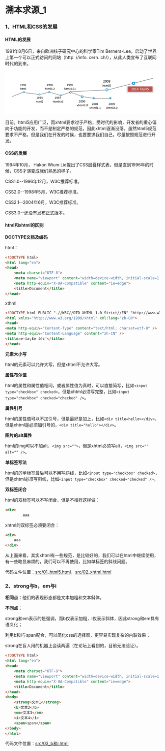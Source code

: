 # 溯本求源_1

### 1、HTML和CSS的发展

#### HTML的发展

1991年8月6日，来自欧洲核子研究中心的科学家Tim Berners-Lee，启动了世界上第一个可以正式访问的网站（http: //info. cern. ch/），从此人类宣布了互联网时代的到来。

![image-20210106091150661](note_image/image-20210106091150661.png)

目前，html5应用广泛，而xhtml要求过于严格，受时代的影响，开发者的重心偏向于功能的开发，而不是制定严格的规范，因此xhtml逐渐没落。虽然html5规范要求不严格，但是我们在开发的时候，也要要求我们自己，尽量按照规范进行开发。

#### CSS的发展

1994年10月， Hakon Wium Lie提出了CSS层叠样式表，但是直到1996年的时候，CSS才演变成我们熟悉的样子。

CSS1.0--1996年12月，W3C推荐标准。

CSS2.0--1998年5月，W3C推荐标准。

CSS2.1--2004年6月，W3C推荐标准。

CSS3.0--还没有发布正式版本。

#### html和xhtml的区别

**DOCTYPE文档及编码**

html：

```html
<!DOCTYPE html>
<html lang="en">
<head>
    <meta charset="UTF-8">
    <meta name="viewport" content="width=device-width, initial-scale=1.0">
    <meta http-equiv="X-UA-Compatible" content="ie=edge">
    <title>Document</title>
</head>
```

xthml

```html
<!DOCTYPE html PUBLIC "-//W3C//DTD XHTML 1.0 Strict//EN" "http://www.w3.org/TR/xhtml1/DTD/xhtml1-strict.dtd">
<html xmlns="http://www.w3.org/1999/xhtml" xml:lang="zh-CN">
<head>
<meta http-equiv="Content-Type" content="text/html; charset=utf-8" />
<meta http-equiv="Content-Language" content="zh-CN" />
<title>æ–‡æ¡£æ ‡é¢˜</title>
</head>
```

**元素大小写**

html的元素可以允许大写，但是xhtml不允许大写。

**属性布尔值**

html的属性和属性值相同，或者属性值为真时，可以直接简写，比如`<input type="checkbox" checked>`，但是xhtml必须写完整，比如`<input type="checkbox" checked="checked" />`。

**属性引号**

html的属性值可以不加引号，但是最好是加上，比如`<div title=hello></div>`，但是xhtml是必须加引号的，`<div title="hello"></div>`。

**图片的alt属性**

html的img可以不加alt，`<img src="">`，但是xhtml必须写alt，`<img src="" alt="" />`。

**单标签写法**

html的的单标签最后可以不用写斜线，比如`<input type="checkbox" checked>`，但是xhtml必须写斜线，比如`<input type="checkbox" checked="checked" />`。

**双标签闭合**

html的双标签可以不写闭合，但是不推荐这样做：

```html
<div>
        aaa
```

xhtml的双标签必须要闭合：

```html
<div>
    aaa
</div>
```

从上面来看，其实xhtml有一些规范，是比较好的，我们可以在html中继续使用，有一些略显麻烦的，我们可以不再使用，比如单标签的斜线问题。

代码文件位置：[src/01_html5.html](./src/01_html5.html)，[src/02_xhtml.html](./src/02_xhtml.html)

### 2、strong与b，em与i

**相同点**：他们的表现形态都是文本加粗和文本斜体。

**不同点**：

strong和em表示的是强调，而b仅表示加粗，i仅表示斜体，因此strong和em具有语义化；

利用b和i与span配合，可以简化css的选择器，更容易实现复杂的内联效果；

strong在盲人用的机器上会读两遍（在论坛上看到的，目前无法验证）。

```html
<!DOCTYPE html>
<html lang="en">
<head>
    <meta charset="UTF-8">
    <meta name="viewport" content="width=device-width, initial-scale=1.0">
    <meta http-equiv="X-UA-Compatible" content="ie=edge">
    <title>Document</title>
</head>
<body>
    <strong>文本1</strong>
    <b>文本2</b>
    <em>文本3</em>
    <i>文本4</i>
    <span>span</span>
</body>
</html>
```

代码文件位置：[src/03_b和i.html](./src/03_b和i.html)



















